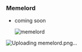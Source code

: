 ### Memelord

- coming soon

  ![memelord](https://github.com/Koushith/Meme-Lord/assets/30016242/fafec4a5-e95b-48b9-a89b-ebc3089dd133)

![Uploading memelord.png…]()
